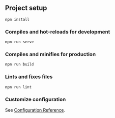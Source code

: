 <!--
@name: 描述
@description: 项目的基本使用名称
@author: ZhiYuanWang
@time: 2020-08-26 11:05:10
-->
## Project setup
```
npm install
```

### Compiles and hot-reloads for development
```
npm run serve
```

### Compiles and minifies for production
```
npm run build
```

### Lints and fixes files
```
npm run lint
```

### Customize configuration
See [Configuration Reference](https://cli.vuejs.org/config/).



































